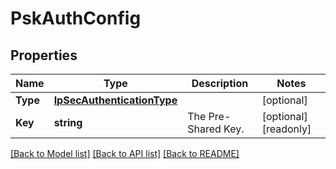 # PskAuthConfig

## Properties

Name | Type | Description | Notes
------------ | ------------- | ------------- | -------------
**Type** | [**IpSecAuthenticationType**](IPSecAuthenticationType.md) |  | [optional] 
**Key** | **string** | The Pre-Shared Key. | [optional] [readonly] 

[[Back to Model list]](../README.md#documentation-for-models) [[Back to API list]](../README.md#documentation-for-api-endpoints) [[Back to README]](../README.md)


